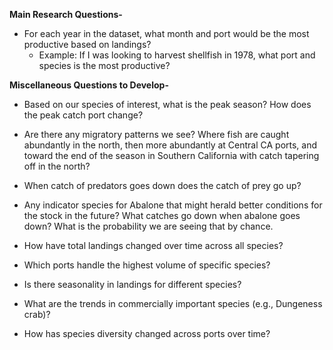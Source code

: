 **Main Research Questions-**

- For each year in the dataset, what month and port would be the most productive based on landings?
  - Example: If I was looking to harvest shellfish in 1978, what port and species is the most productive?

**Miscellaneous Questions to Develop-**

- Based on our species of interest, what is the peak season? How does the peak catch port change?

- Are there any migratory patterns we see? Where fish are caught abundantly in the north,
  then more abundantly at Central CA ports, and toward the end of the season in Southern California with catch tapering off in the north?

- When catch of predators goes down does the catch of prey go up?

- Any indicator species for Abalone that might herald better conditions for the stock in the future?
  What catches go down when abalone goes down? What is the probability we are seeing that by chance.

- How have total landings changed over time across all species?

- Which ports handle the highest volume of specific species?

- Is there seasonality in landings for different species?

- What are the trends in commercially important species (e.g., Dungeness crab)?

- How has species diversity changed across ports over time?
